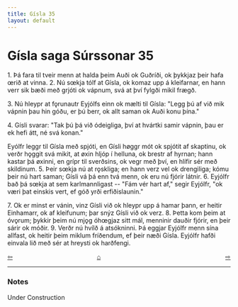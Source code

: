 ```yaml
---
title: Gísla 35
layout: default
---
```


# Gísla saga Súrssonar 35

1\. Þá fara til tveir menn at halda þeim Auði ok Guðríði, ok þykkjaz þeir hafa &oelig;rið at vinna. 2. Nú s&oelig;kja tólf at Gísla, ok komaz upp á kleifarnar, en hann verr sik bæði með grjóti ok vápnum, svá at því fylgði mikil frægð.

3\. Nú hleypr at f&#x1EB;runautr Eyjólfs einn ok mælti til Gísla: "Legg þú af við mik vápnin þau hin góðu, er þú berr, ok allt saman ok Auði konu þína."

4\. Gísli svarar: "Tak þú þá við ódeigliga, því at hvártki samir vápnin, þau er ek hefi átt, né svá konan."

Eyólfr leggr til Gísla með spjóti, en Gísli h&oslash;ggr mót ok spjótit af skaptinu, ok verðr h&#x1EB;ggit svá mikit, at &oslash;xin hljóp í helluna, ok brestr af hyrnan; hann kastar þá &oslash;xinni, en grípr til sverðsins, ok vegr með því, en hlífir sér með skildinum. 5. Þeir s&oelig;kja nú at r&#x1EB;skliga; en hann verz vel ok drengiliga; kómu þeir nú hart saman; Gísli vá þá enn tvá menn, ok eru nú fjórir látnir. 6. Eyjólfr bað þá s&oelig;kja at sem karlmannligast -- "Fám vér hart af," segir Eyjólfr, "ok væri þat einskis vert, ef góð yrði erfiðislaunin."

7\. Ok er minst er vánin, vinz Gísli við ok hleypr upp á hamar þann, er heitir Einhamarr, ok af kleifunum; þar snýz Gísli við ok verz. 8. Þetta kom þeim at óv&#x1EB;rum; þykkir þeim nú mj&#x1EB;g óh&oelig;gjaz sitt mál, menninir dauðir fjórir, en þeir sárir ok móðir. 9. Verðr nú hvílð á atsókninni. Þá eggjar Eyjólfr menn sína allfast, ok heitir þeim miklum fríðendum, ef þeir næði Gísla. Eyjólfr hafði einvala lið með sér at hreysti ok harðfengi.

<div style="float: left"><a href="http://rcblack.net/Gisla_saga/Gisla_34">⇦</a></div>
<div style="float: right"><a href="http://rcblack.net/Gisla_saga/Gisla_36">⇨</a></div>
<div style="margin: 0 auto; width: 100px;"><a href="http://rcblack.net/Gisla_saga/Gisla_home">&#8962;</a></div>

---

### Notes

Under Construction
